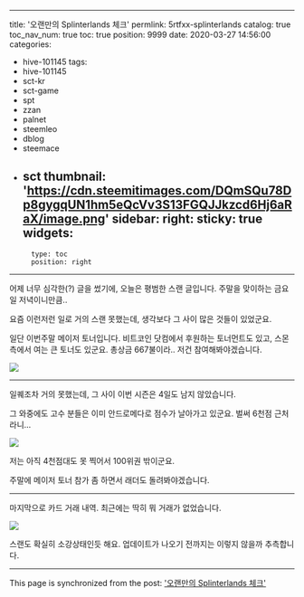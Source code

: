 
---
title: '오랜만의 Splinterlands 체크'
permlink: 5rtfxx-splinterlands
catalog: true
toc_nav_num: true
toc: true
position: 9999
date: 2020-03-27 14:56:00
categories:
- hive-101145
tags:
- hive-101145
- sct-kr
- sct-game
- spt
- zzan
- palnet
- steemleo
- dblog
- steemace
- sct
thumbnail: 'https://cdn.steemitimages.com/DQmSQu78Dp8gygqUN1hm5eQcVv3S13FGQJJkzcd6Hj6aRaX/image.png'
sidebar:
    right:
        sticky: true
widgets:
    -
        type: toc
        position: right
---


어제 너무 심각한(?) 글을 썼기에, 오늘은 평범한 스랜 글입니다. 주말을 맞이하는 금요일 저녁이니만큼..

요즘 이런저런 일로 거의 스랜 못했는데,  생각보다 그 사이 많은 것들이 있었군요. 

일단 이번주말 메이저 토너입니다. 비트코인 닷컴에서 후원하는 토너먼트도 있고, 스몬측에서 여는 큰 토너도 있군요. 총상금 667불이라.. 저건 참여해봐야겠습니다.

![](https://cdn.steemitimages.com/DQmSQu78Dp8gygqUN1hm5eQcVv3S13FGQJJkzcd6Hj6aRaX/image.png)
<br>

---

일퀘조차 거의 못했는데, 그 사이 이번 시즌은 4일도 남지 않았습니다.

그 와중에도 고수 분들은 이미 안드로메다로 점수가 날아가고 있군요. 벌써 6천점 근처라니...

![](https://cdn.steemitimages.com/DQme9ej263ZJvbEtCBoEpBWzuTTotXT4cazQmKGSprduT2d/image.png)
<br>

저는 아직 4천점대도 못 찍어서 100위권 밖이군요. 

주말에 메이저 토너 참가 좀 하면서 래더도 돌려봐야겠습니다.

---

마지막으로 카드 거래 내역. 최근에는 딱히 뭐 거래가 없었습니다.

![](https://cdn.steemitimages.com/DQmWMZwex2GcK4onGeiZJMT9S8Asztgvj7PLpHuRjqgcXbi/image.png)
<br>

스랜도 확실히 소강상태인듯 해요. 업데이트가 나오기 전까지는 이렇지 않을까 추측합니다.

- - -

This page is synchronized from the post: ['오랜만의 Splinterlands 체크'](https://steemit.com/@glory7/5rtfxx-splinterlands)
